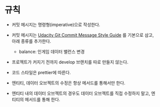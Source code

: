 # 규칙

- 커밋 메시지는 명령형(imperative)으로 작성한다.
- 커밋 메시지는 [Udacity Git Commit Message Style Guide](https://udacity.github.io/git-styleguide/) 를 기본으로 삼고, 아래 종류를 추가한다.
  - balance: 인게임 데이터 밸런스 변경
- 프로젝트가 커지기 전까지 develop 브랜치를 따로 만들지 않는다.
- 코드 스타일은 prettier에 따른다.


- 엔티티, 데이터 오브젝트의 수정은 항상 메서드를 통해서만 한다.
- 엔티티 내의 데이터 오브젝트의 경우도 데이터 오브젝트를 직접 수정하지 말고, 엔티티의 메서드를 통해 한다.
